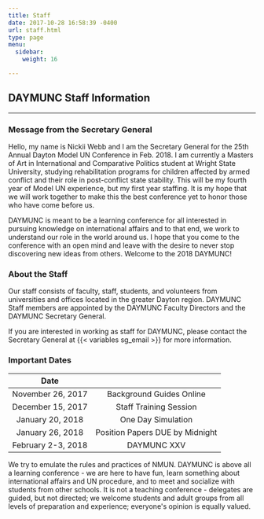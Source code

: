 ```yaml
---
title: Staff
date: 2017-10-28 16:58:39 -0400
url: staff.html
type: page
menu:
  sidebar:
    weight: 16

---
```

## DAYMUNC Staff Information

---

### Message from the Secretary General

Hello, my name is Nickii Webb and I am the Secretary General for the 25th Annual Dayton Model UN Conference in Feb. 2018. I am currently a Masters of Art in International and Comparative Politics student at Wright State University, studying rehabilitation programs for children affected by armed conflict and their role in post-conflict state stability. This will be my fourth year of Model UN experience, but my first year staffing. It is my hope that we will work together to make this the best conference yet to honor those who have come before us. 

DAYMUNC is meant to be a learning conference for all interested in pursuing knowledge on international affairs and to that end, we work to understand our role in the world around us. I hope that you come to the conference with an open mind and leave with the desire to never stop discovering new ideas from others. Welcome to the 2018 DAYMUNC!

### About the Staff

Our staff consists of faculty, staff, students, and volunteers from universities and offices located in the greater Dayton region.
DAYMUNC Staff members are appointed by the DAYMUNC Faculty Directors and the DAYMUNC Secretary General.

If you are interested in working as staff for DAYMUNC, please contact the Secretary General at {{< variables sg_email >}} for more information.

### Important Dates

| Date |  |
| :---: | :---: |
| November 26, 2017 | Background Guides Online |
| December 15, 2017 | Staff Training Session |
| January 20, 2018 | One Day Simulation |
| January 26, 2018 | Position Papers DUE by Midnight |
| February 2-3, 2018 | DAYMUNC XXV |

We try to emulate the rules and practices of NMUN.
DAYMUNC is above all a learning conference - we are here to have fun, learn something about international affairs and UN procedure, and to meet and socialize with students from other schools.
It is not a teaching conference - delegates are guided, but not directed; we welcome students and adult groups from all levels of preparation and experience; everyone's opinion is equally valued.